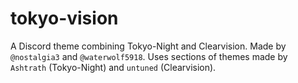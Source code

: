 # tokyo-vision
A Discord theme combining Tokyo-Night and Clearvision. Made by `@nostalgia3` and `@waterwolf5918`. Uses sections of themes made by `Ashtrath` (Tokyo-Night) and `untuned` (Clearvision).
